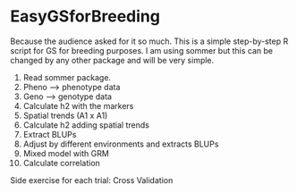 # EasyGSforBreeding
Because the audience asked for it so much. This is a simple step-by-step R script for GS for breeding purposes. I am using sommer but this can be changed by any other package and will be very simple.
 1) Read sommer package.
 2) Pheno --> phenotype data
 3) Geno --> genotype data
 4) Calculate h2 with the markers
 5) Spatial trends (A1 x A1)
 6) Calculate h2 adding spatial trends
 7) Extract BLUPs
 8) Adjust by different environments and extracts BLUPs
 9) Mixed model with GRM
 10) Calculate correlation

Side exercise for each trial: Cross Validation

